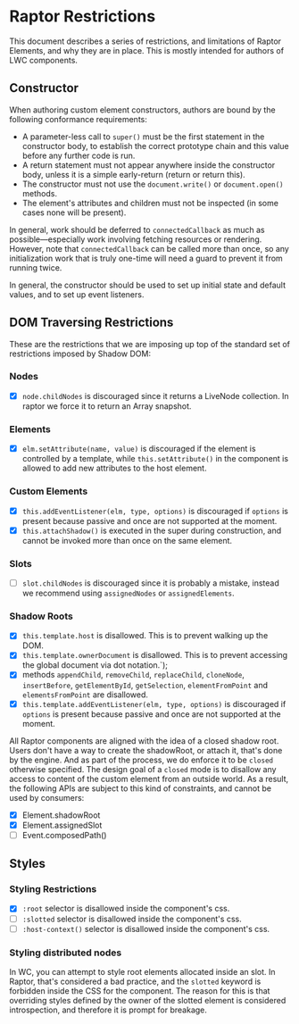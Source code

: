 # Raptor Restrictions

This document describes a series of restrictions, and limitations of Raptor Elements, and why they are in place. This is mostly intended for authors of LWC components.

## Constructor

When authoring custom element constructors, authors are bound by the following conformance requirements:

* A parameter-less call to `super()` must be the first statement in the constructor body, to establish the correct prototype chain and this value before any further code is run.
* A return statement must not appear anywhere inside the constructor body, unless it is a simple early-return (return or return this).
* The constructor must not use the `document.write()` or `document.open()` methods.
* The element's attributes and children must not be inspected (in some cases none will be present).

In general, work should be deferred to `connectedCallback` as much as possible—especially work involving fetching resources or rendering. However, note that `connectedCallback` can be called more than once, so any initialization work that is truly one-time will need a guard to prevent it from running twice.

In general, the constructor should be used to set up initial state and default values, and to set up event listeners.

## DOM Traversing Restrictions

These are the restrictions that we are imposing up top of the standard set of restrictions imposed by Shadow DOM:

### Nodes

* [x] `node.childNodes` is discouraged since it returns a LiveNode collection. In raptor we force it to return an Array snapshot.

### Elements

* [x] `elm.setAttribute(name, value)` is discouraged if the element is controlled by a template, while `this.setAttribute()` in the component is allowed to add new attributes to the host element.

### Custom Elements

* [x] `this.addEventListener(elm, type, options)` is discouraged if `options` is present because passive and once are not supported at the moment.
* [x] `this.attachShadow()` is executed in the super during construction, and cannot be invoked more than once on the same element.

### Slots

* [ ] `slot.childNodes` is discouraged since it is probably a mistake, instead we recommend using `assignedNodes` or `assignedElements`.

### Shadow Roots

* [x] `this.template.host` is disallowed. This is to prevent walking up the DOM.
* [x] `this.template.ownerDocument` is disallowed. This is to prevent accessing the global document via dot notation.`);
* [x] methods `appendChild`, `removeChild`, `replaceChild`, `cloneNode`, `insertBefore`, `getElementById`, `getSelection`, `elementFromPoint` and `elementsFromPoint` are disallowed.
* [x] `this.template.addEventListener(elm, type, options)` is discouraged if `options` is present because passive and once are not supported at the moment.

All Raptor components are aligned with the idea of a closed shadow root. Users don't have a way to create the shadowRoot, or attach it, that's done by the engine. And as part of the process, we do enforce it to be `closed` otherwise specified. The design goal of a `closed` mode is to disallow any access to content of the custom element from an outside world. As a result, the following APIs are subject to this kind of constraints, and cannot be used by consumers:

 * [x] Element.shadowRoot
 * [x] Element.assignedSlot
 * [ ] Event.composedPath()

## Styles

### Styling Restrictions

* [x] `:root` selector is disallowed inside the component's css.
* [ ] `:slotted` selector is disallowed inside the component's css.
* [ ] `:host-context()` selector is disallowed inside the component's css.

### Styling distributed nodes

In WC, you can attempt to style root elements allocated inside an slot. In Raptor, that's considered a bad practice, and the `slotted` keyword is forbidden inside the CSS for the component. The reason for this is that overriding styles defined by the owner of the slotted element is considered introspection, and therefore it is prompt for breakage.
